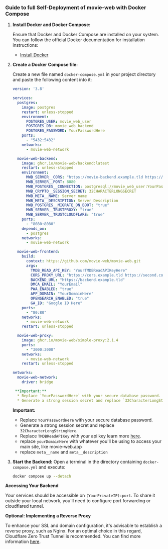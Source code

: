 ### Guide to full Self-Deployment of movie-web with Docker Compose

1. **Install Docker and Docker Compose:**
   
   Ensure that Docker and Docker Compose are installed on your system. You can follow the official Docker documentation for installation instructions:
   - [Install Docker](https://docs.docker.com/get-docker/)

2. **Create a Docker Compose file:**

   Create a new file named `docker-compose.yml` in your project directory and paste the following content into it:

   ```yaml
   version: '3.8'

   services:
     postgres:
       image: postgres
       restart: unless-stopped
       environment:
         POSTGRES_USER: movie_web_user
         POSTGRES_DB: movie_web_backend
         POSTGRES_PASSWORD: YourPasswordHere
       ports:
         - "5432:5432"
       networks:
         - movie-web-network

     movie-web-backend:
       image: ghcr.io/movie-web/backend:latest
       restart: unless-stopped
       environment:
         MWB_SERVER__CORS: "https://movie-backend.example.tld https://movie.example.tld"
         MWB_SERVER__PORT: 8080
         MWB_POSTGRES__CONNECTION: postgresql://movie_web_user:YourPasswordHere@postgres:5432/movie_web_backend
         MWB_CRYPTO__SESSION_SECRET: 32CHARACTERLONGSECRET
         MWB_META__NAME: Server name
         MWB_META__DESCRIPTION: Server Description
         MWB_POSTGRES__MIGRATE_ON_BOOT: "true"
         MWB_SERVER__TRUSTPROXY: "true"
         MWB_SERVER__TRUSTCLOUDFLARE: "true"
       ports:
         - "8080:8080"
       depends_on:
         - postgres
       networks:
         - movie-web-network

     movie-web-frontend:
       build:
         context: https://github.com/movie-web/movie-web.git
         args:
           TMDB_READ_API_KEY: "YourTMDBReadAPIKeyHere"
           CORS_PROXY_URL: "https://cors.example.tld https://second.cors.example.tld"
           BACKEND_URL: "https://backend.example.tld"
           DMCA_EMAIL: "YourEmail"
           PWA_ENABLED: "true"
           APP_DOMAIN: "YourDomainHere"
           OPENSEARCH_ENABLED: "true"
           GA_ID: "Google ID Here"
       ports:
         - "80:80"
       networks:
         - movie-web-network
       restart: unless-stopped

     movie-web-proxy:
       image: ghcr.io/movie-web/simple-proxy:2.1.4
       ports:
         - "3000:3000"
       networks:
         - movie-web-network
       restart: unless-stopped

   networks:
     movie-web-network:
       driver: bridge
   
    **Important:** 
     * Replace `YourPasswordHere` with your secure database password.
     * Generate a strong session secret and replace `32CharacterLongStringHere`.
     ```
     **Important:** 
     * Replace `YourPasswordHere` with your secure database password.
     * Generate a strong session secret and replace `32CharacterLongStringHere`.
     * Replace `TMDBReadAPIKey` with your api key learn more [here](https://movie-web.github.io/docs/client/tmdb).
     * replace `yourDomainHere` with whatever you'll be using to access your main site, like movie-web.app
     * replace `meta__name` and `meta__description`
2.  **Start the Backend:**  Open a terminal in the directory containing `docker-compose.yml` and execute:

    ```bash
    docker compose up --detach 
    ```
**Accessing Your Backend**

Your services should be accessible on `(YourPrivateIP):port`. To share it outside your local network, you'll need to configure port forwarding or cloudflared tunnel. 

**Optional: Implementing a Reverse Proxy**

To enhance your SSL and domain configuration, it's advisable to establish a reverse proxy, such as Nginx. For an optimal choice in this regard, Cloudflare Zero Trust Tunnel is recommended. You can find more information [here](https://developers.cloudflare.com/cloudflare-one/connections/connect-networks/get-started/create-remote-tunnel/).
